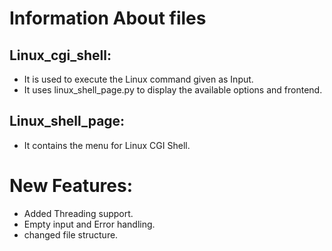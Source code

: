 # Information About files

## Linux_cgi_shell:
- It is used to execute the Linux command given as Input.
- It uses linux_shell_page.py to display the available options and frontend.

## Linux_shell_page:
- It contains the menu for Linux CGI Shell.

# New Features:
- Added Threading support.
- Empty input and Error handling.
- changed file structure.
